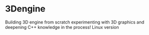 # 3Dengine
Building 3D engine from scratch experimenting with 3D graphics and deepening C++ knowledge in the process!
Linux version
